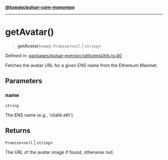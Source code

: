 [**@tuwaio/pulsar-core-monorepo**](../../../README.md)

***

# getAvatar()

> **getAvatar**(`name`): `Promise`\<`null` \| `string`\>

Defined in: [packages/pulsar-evm/src/utils/ensUtils.ts:40](https://github.com/TuwaIO/pulsar-core/blob/2549443ce7aac31e7aaa13b9eb5f687e5d4297b4/packages/pulsar-evm/src/utils/ensUtils.ts#L40)

Fetches the avatar URL for a given ENS name from the Ethereum Mainnet.

## Parameters

### name

`string`

The ENS name (e.g., 'vitalik.eth').

## Returns

`Promise`\<`null` \| `string`\>

The URL of the avatar image if found, otherwise null.

